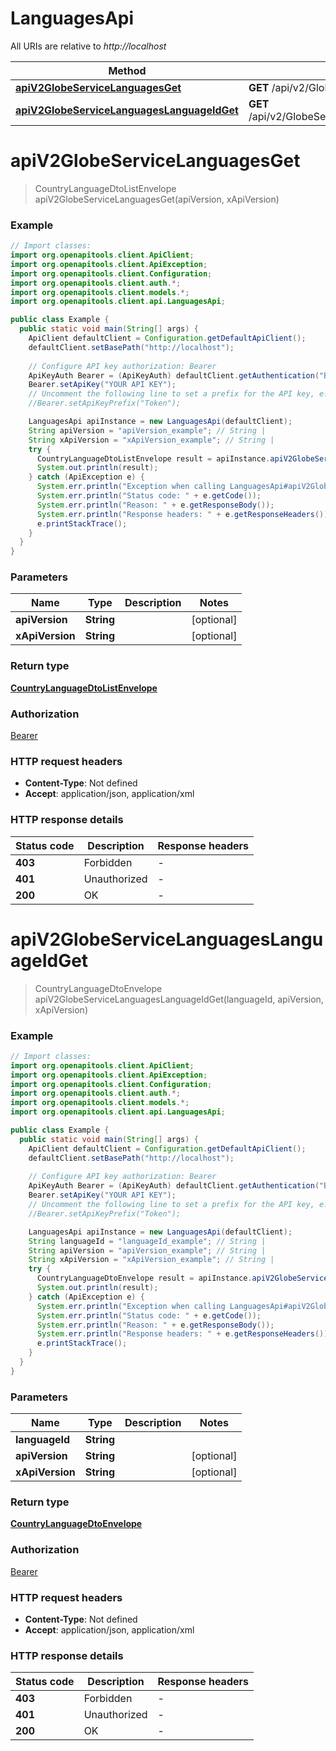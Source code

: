 # LanguagesApi

All URIs are relative to *http://localhost*

| Method | HTTP request | Description |
|------------- | ------------- | -------------|
| [**apiV2GlobeServiceLanguagesGet**](LanguagesApi.md#apiV2GlobeServiceLanguagesGet) | **GET** /api/v2/GlobeService/Languages |  |
| [**apiV2GlobeServiceLanguagesLanguageIdGet**](LanguagesApi.md#apiV2GlobeServiceLanguagesLanguageIdGet) | **GET** /api/v2/GlobeService/Languages/{languageId} |  |


<a id="apiV2GlobeServiceLanguagesGet"></a>
# **apiV2GlobeServiceLanguagesGet**
> CountryLanguageDtoListEnvelope apiV2GlobeServiceLanguagesGet(apiVersion, xApiVersion)



### Example
```java
// Import classes:
import org.openapitools.client.ApiClient;
import org.openapitools.client.ApiException;
import org.openapitools.client.Configuration;
import org.openapitools.client.auth.*;
import org.openapitools.client.models.*;
import org.openapitools.client.api.LanguagesApi;

public class Example {
  public static void main(String[] args) {
    ApiClient defaultClient = Configuration.getDefaultApiClient();
    defaultClient.setBasePath("http://localhost");
    
    // Configure API key authorization: Bearer
    ApiKeyAuth Bearer = (ApiKeyAuth) defaultClient.getAuthentication("Bearer");
    Bearer.setApiKey("YOUR API KEY");
    // Uncomment the following line to set a prefix for the API key, e.g. "Token" (defaults to null)
    //Bearer.setApiKeyPrefix("Token");

    LanguagesApi apiInstance = new LanguagesApi(defaultClient);
    String apiVersion = "apiVersion_example"; // String | 
    String xApiVersion = "xApiVersion_example"; // String | 
    try {
      CountryLanguageDtoListEnvelope result = apiInstance.apiV2GlobeServiceLanguagesGet(apiVersion, xApiVersion);
      System.out.println(result);
    } catch (ApiException e) {
      System.err.println("Exception when calling LanguagesApi#apiV2GlobeServiceLanguagesGet");
      System.err.println("Status code: " + e.getCode());
      System.err.println("Reason: " + e.getResponseBody());
      System.err.println("Response headers: " + e.getResponseHeaders());
      e.printStackTrace();
    }
  }
}
```

### Parameters

| Name | Type | Description  | Notes |
|------------- | ------------- | ------------- | -------------|
| **apiVersion** | **String**|  | [optional] |
| **xApiVersion** | **String**|  | [optional] |

### Return type

[**CountryLanguageDtoListEnvelope**](CountryLanguageDtoListEnvelope.md)

### Authorization

[Bearer](../README.md#Bearer)

### HTTP request headers

 - **Content-Type**: Not defined
 - **Accept**: application/json, application/xml

### HTTP response details
| Status code | Description | Response headers |
|-------------|-------------|------------------|
| **403** | Forbidden |  -  |
| **401** | Unauthorized |  -  |
| **200** | OK |  -  |

<a id="apiV2GlobeServiceLanguagesLanguageIdGet"></a>
# **apiV2GlobeServiceLanguagesLanguageIdGet**
> CountryLanguageDtoEnvelope apiV2GlobeServiceLanguagesLanguageIdGet(languageId, apiVersion, xApiVersion)



### Example
```java
// Import classes:
import org.openapitools.client.ApiClient;
import org.openapitools.client.ApiException;
import org.openapitools.client.Configuration;
import org.openapitools.client.auth.*;
import org.openapitools.client.models.*;
import org.openapitools.client.api.LanguagesApi;

public class Example {
  public static void main(String[] args) {
    ApiClient defaultClient = Configuration.getDefaultApiClient();
    defaultClient.setBasePath("http://localhost");
    
    // Configure API key authorization: Bearer
    ApiKeyAuth Bearer = (ApiKeyAuth) defaultClient.getAuthentication("Bearer");
    Bearer.setApiKey("YOUR API KEY");
    // Uncomment the following line to set a prefix for the API key, e.g. "Token" (defaults to null)
    //Bearer.setApiKeyPrefix("Token");

    LanguagesApi apiInstance = new LanguagesApi(defaultClient);
    String languageId = "languageId_example"; // String | 
    String apiVersion = "apiVersion_example"; // String | 
    String xApiVersion = "xApiVersion_example"; // String | 
    try {
      CountryLanguageDtoEnvelope result = apiInstance.apiV2GlobeServiceLanguagesLanguageIdGet(languageId, apiVersion, xApiVersion);
      System.out.println(result);
    } catch (ApiException e) {
      System.err.println("Exception when calling LanguagesApi#apiV2GlobeServiceLanguagesLanguageIdGet");
      System.err.println("Status code: " + e.getCode());
      System.err.println("Reason: " + e.getResponseBody());
      System.err.println("Response headers: " + e.getResponseHeaders());
      e.printStackTrace();
    }
  }
}
```

### Parameters

| Name | Type | Description  | Notes |
|------------- | ------------- | ------------- | -------------|
| **languageId** | **String**|  | |
| **apiVersion** | **String**|  | [optional] |
| **xApiVersion** | **String**|  | [optional] |

### Return type

[**CountryLanguageDtoEnvelope**](CountryLanguageDtoEnvelope.md)

### Authorization

[Bearer](../README.md#Bearer)

### HTTP request headers

 - **Content-Type**: Not defined
 - **Accept**: application/json, application/xml

### HTTP response details
| Status code | Description | Response headers |
|-------------|-------------|------------------|
| **403** | Forbidden |  -  |
| **401** | Unauthorized |  -  |
| **200** | OK |  -  |

